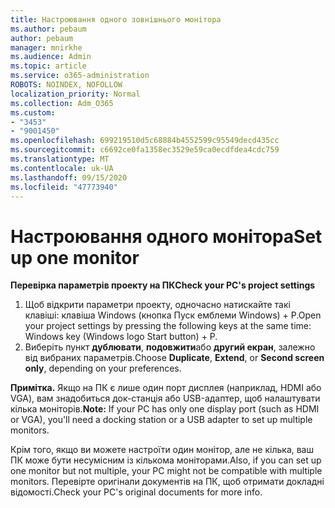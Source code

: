 ```yaml
---
title: Настроювання одного зовнішнього монітора
ms.author: pebaum
author: pebaum
manager: mnirkhe
ms.audience: Admin
ms.topic: article
ms.service: o365-administration
ROBOTS: NOINDEX, NOFOLLOW
localization_priority: Normal
ms.collection: Adm_O365
ms.custom:
- "3453"
- "9001450"
ms.openlocfilehash: 699219510d5c68884b4552599c95549decd435cc
ms.sourcegitcommit: c6692ce0fa1358ec3529e59ca0ecdfdea4cdc759
ms.translationtype: MT
ms.contentlocale: uk-UA
ms.lasthandoff: 09/15/2020
ms.locfileid: "47773940"
---
```

# <a name="set-up-one-monitor"></a><span data-ttu-id="76bc8-102">Настроювання одного монітора</span><span class="sxs-lookup"><span data-stu-id="76bc8-102">Set up one monitor</span></span>

<span data-ttu-id="76bc8-103">**Перевірка параметрів проекту на ПК**</span><span class="sxs-lookup"><span data-stu-id="76bc8-103">**Check your PC's project settings**</span></span>

1. <span data-ttu-id="76bc8-104">Щоб відкрити параметри проекту, одночасно натискайте такі клавіші: клавіша Windows (кнопка Пуск емблеми Windows) + P.</span><span class="sxs-lookup"><span data-stu-id="76bc8-104">Open your project settings by pressing the following keys at the same time: Windows key (Windows logo Start button) + P.</span></span>
2. <span data-ttu-id="76bc8-105">Виберіть пункт **дублювати**, **подовжити**або **другий екран**, залежно від вибраних параметрів.</span><span class="sxs-lookup"><span data-stu-id="76bc8-105">Choose **Duplicate**, **Extend**, or **Second screen only**, depending on your preferences.</span></span>

<span data-ttu-id="76bc8-106">**Примітка.** Якщо на ПК є лише один порт дисплея (наприклад, HDMI або VGA), вам знадобиться док-станція або USB-адаптер, щоб налаштувати кілька моніторів.</span><span class="sxs-lookup"><span data-stu-id="76bc8-106">**Note:** If your PC has only one display port (such as HDMI or VGA), you'll need a docking station or a USB adapter to set up multiple monitors.</span></span>

<span data-ttu-id="76bc8-107">Крім того, якщо ви можете настроїти один монітор, але не кілька, ваш ПК може бути несумісним із кількома моніторами.</span><span class="sxs-lookup"><span data-stu-id="76bc8-107">Also, if you can set up one monitor but not multiple, your PC might not be compatible with multiple monitors.</span></span> <span data-ttu-id="76bc8-108">Перевірте оригінали документів на ПК, щоб отримати докладні відомості.</span><span class="sxs-lookup"><span data-stu-id="76bc8-108">Check your PC's original documents for more info.</span></span>